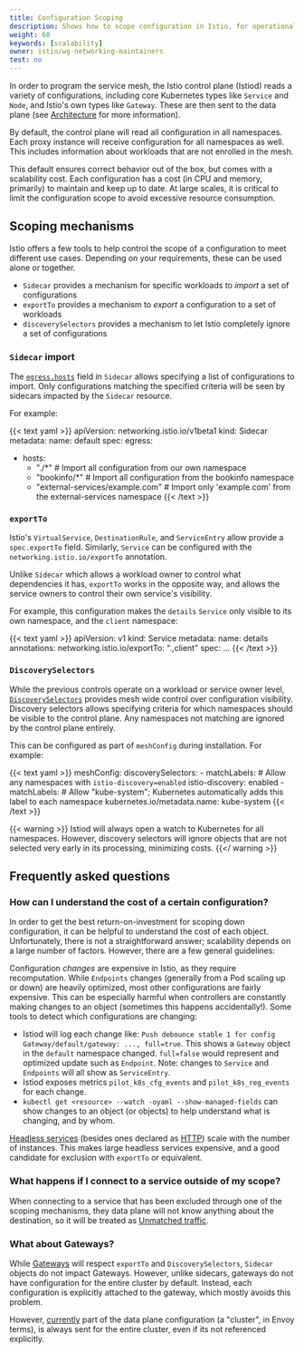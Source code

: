 ```yaml
---
title: Configuration Scoping
description: Shows how to scope configuration in Istio, for operational and performance benefits.
weight: 60
keywords: [scalability]
owner: istio/wg-networking-maintainers
test: no
---
```


In order to program the service mesh, the Istio control plane (Istiod) reads a variety of configurations, including core Kubernetes types like `Service` and `Node`,
and Istio's own types like `Gateway`.
These are then sent to the data plane (see [Architecture](/docs/ops/deployment/architecture/) for more information).

By default, the control plane will read all configuration in all namespaces.
Each proxy instance will receive configuration for all namespaces as well.
This includes information about workloads that are not enrolled in the mesh.

This default ensures correct behavior out of the box, but comes with a scalability cost.
Each configuration has a cost (in CPU and memory, primarily) to maintain and keep up to date.
At large scales, it is critical to limit the configuration scope to avoid excessive resource consumption.

## Scoping mechanisms

Istio offers a few tools to help control the scope of a configuration to meet different use cases.
Depending on your requirements, these can be used alone or together.

* `Sidecar` provides a mechanism for specific workloads to _import_ a set of configurations
* `exportTo` provides a mechanism to _export_ a configuration to a set of workloads
* `discoverySelectors` provides a mechanism to let Istio completely ignore a set of configurations

### `Sidecar` import

The [`egress.hosts`](/docs/reference/config/networking/sidecar/#IstioEgressListener) field in `Sidecar`
allows specifying a list of configurations to import.
Only configurations matching the specified criteria will be seen by sidecars impacted by the `Sidecar` resource.

For example:

{{< text yaml >}}
apiVersion: networking.istio.io/v1beta1
kind: Sidecar
metadata:
  name: default
spec:
  egress:
  - hosts:
    - "./*" # Import all configuration from our own namespace
    - "bookinfo/*" # Import all configuration from the bookinfo namespace
    - "external-services/example.com" # Import only 'example.com' from the external-services namespace
{{< /text >}}

### `exportTo`

Istio's `VirtualService`, `DestinationRule`, and `ServiceEntry` allow provide a `spec.exportTo` field.
Similarly, `Service` can be configured with the `networking.istio.io/exportTo` annotation.

Unlike `Sidecar` which allows a workload owner to control what dependencies it has, `exportTo` works in the opposite way, and allows the service owners to control
their own service's visibility.

For example, this configuration makes the `details` `Service` only visible to its own namespace, and the `client` namespace:

{{< text yaml >}}
apiVersion: v1
kind: Service
metadata:
  name: details
  annotations:
    networking.istio.io/exportTo: ".,client"
spec: ...
{{< /text >}}

### `DiscoverySelectors`

While the previous controls operate on a workload or service owner level, [`DiscoverySelectors`](/docs/reference/config/istio.mesh.v1alpha1/#MeshConfig) provides mesh wide control over configuration visibility.
Discovery selectors allows specifying criteria for which namespaces should be visible to the control plane.
Any namespaces not matching are ignored by the control plane entirely.

This can be configured as part of `meshConfig` during installation. For example:

{{< text yaml >}}
meshConfig:
  discoverySelectors:
    - matchLabels:
        # Allow any namespaces with `istio-discovery=enabled`
        istio-discovery: enabled
    - matchLabels:
        # Allow "kube-system"; Kubernetes automatically adds this label to each namespace
        kubernetes.io/metadata.name: kube-system
{{< /text >}}

{{< warning >}}
Istiod will always open a watch to Kubernetes for all namespaces.
However, discovery selectors will ignore objects that are not selected very early in its processing, minimizing costs.
{{</ warning >}}

## Frequently asked questions

### How can I understand the cost of a certain configuration?

In order to get the best return-on-investment for scoping down configuration, it can be helpful to understand the cost of each object.
Unfortunately, there is not a straightforward answer; scalability depends on a large number of factors.
However, there are a few general guidelines:

Configuration *changes* are expensive in Istio, as they require recomputation.
While `Endpoints` changes (generally from a Pod scaling up or down) are heavily optimized, most other configurations are fairly expensive.
This can be especially harmful when controllers are constantly making changes to an object (sometimes this happens accidentally!).
Some tools to detect which configurations are changing:
* Istiod will log each change like: `Push debounce stable 1 for config Gateway/default/gateway: ..., full=true`.
  This shows a `Gateway` object in the `default` namespace changed. `full=false` would represent and optimized update such as `Endpoint`.
  Note: changes to `Service` and `Endpoints` will all show as `ServiceEntry`.
* Istiod exposes metrics `pilot_k8s_cfg_events` and `pilot_k8s_reg_events` for each change.
* `kubectl get <resource> --watch -oyaml --show-managed-fields` can show changes to an object (or objects) to help understand what is changing, and by whom.

[Headless services](https://kubernetes.io/docs/concepts/services-networking/service/#headless-services) (besides ones declared as [HTTP](/docs/ops/configuration/traffic-management/protocol-selection/#explicit-protocol-selection))
scale with the number of instances. This makes large headless services expensive, and a good candidate for exclusion with `exportTo` or equivalent.

### What happens if I connect to a service outside of my scope?

When connecting to a service that has been excluded through one of the scoping mechanisms, they data plane will not know anything about the destination,
so it will be treated as [Unmatched traffic](/docs/ops/configuration/traffic-management/traffic-routing/#unmatched-traffic).

### What about Gateways?

While [Gateways](/docs/setup/additional-setup/gateway/) will respect `exportTo` and `DiscoverySelectors`, `Sidecar` objects do not impact Gateways.
However, unlike sidecars, gateways do not have configuration for the entire cluster by default.
Instead, each configuration is explicitly attached to the gateway, which mostly avoids this problem.

However, [currently](https://github.com/istio/istio/issues/29131) part of the data plane configuration (a "cluster", in Envoy terms), is always sent for
the entire cluster, even if its not referenced explicitly.
